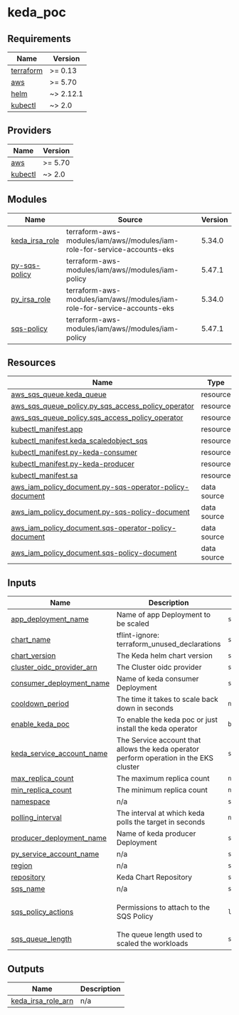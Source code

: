 # keda_poc

<!-- BEGIN_TF_DOCS -->
## Requirements

| Name | Version |
|------|---------|
| <a name="requirement_terraform"></a> [terraform](#requirement\_terraform) | >= 0.13 |
| <a name="requirement_aws"></a> [aws](#requirement\_aws) | >= 5.70 |
| <a name="requirement_helm"></a> [helm](#requirement\_helm) | ~> 2.12.1 |
| <a name="requirement_kubectl"></a> [kubectl](#requirement\_kubectl) | ~> 2.0 |

## Providers

| Name | Version |
|------|---------|
| <a name="provider_aws"></a> [aws](#provider\_aws) | >= 5.70 |
| <a name="provider_kubectl"></a> [kubectl](#provider\_kubectl) | ~> 2.0 |

## Modules

| Name | Source | Version |
|------|--------|---------|
| <a name="module_keda_irsa_role"></a> [keda\_irsa\_role](#module\_keda\_irsa\_role) | terraform-aws-modules/iam/aws//modules/iam-role-for-service-accounts-eks | 5.34.0 |
| <a name="module_py-sqs-policy"></a> [py-sqs-policy](#module\_py-sqs-policy) | terraform-aws-modules/iam/aws//modules/iam-policy | 5.47.1 |
| <a name="module_py_irsa_role"></a> [py\_irsa\_role](#module\_py\_irsa\_role) | terraform-aws-modules/iam/aws//modules/iam-role-for-service-accounts-eks | 5.34.0 |
| <a name="module_sqs-policy"></a> [sqs-policy](#module\_sqs-policy) | terraform-aws-modules/iam/aws//modules/iam-policy | 5.47.1 |

## Resources

| Name | Type |
|------|------|
| [aws_sqs_queue.keda_queue](https://registry.terraform.io/providers/hashicorp/aws/latest/docs/resources/sqs_queue) | resource |
| [aws_sqs_queue_policy.py_sqs_access_policy_operator](https://registry.terraform.io/providers/hashicorp/aws/latest/docs/resources/sqs_queue_policy) | resource |
| [aws_sqs_queue_policy.sqs_access_policy_operator](https://registry.terraform.io/providers/hashicorp/aws/latest/docs/resources/sqs_queue_policy) | resource |
| [kubectl_manifest.app](https://registry.terraform.io/providers/alekc/kubectl/latest/docs/resources/manifest) | resource |
| [kubectl_manifest.keda_scaledobject_sqs](https://registry.terraform.io/providers/alekc/kubectl/latest/docs/resources/manifest) | resource |
| [kubectl_manifest.py-keda-consumer](https://registry.terraform.io/providers/alekc/kubectl/latest/docs/resources/manifest) | resource |
| [kubectl_manifest.py-keda-producer](https://registry.terraform.io/providers/alekc/kubectl/latest/docs/resources/manifest) | resource |
| [kubectl_manifest.sa](https://registry.terraform.io/providers/alekc/kubectl/latest/docs/resources/manifest) | resource |
| [aws_iam_policy_document.py-sqs-operator-policy-document](https://registry.terraform.io/providers/hashicorp/aws/latest/docs/data-sources/iam_policy_document) | data source |
| [aws_iam_policy_document.py-sqs-policy-document](https://registry.terraform.io/providers/hashicorp/aws/latest/docs/data-sources/iam_policy_document) | data source |
| [aws_iam_policy_document.sqs-operator-policy-document](https://registry.terraform.io/providers/hashicorp/aws/latest/docs/data-sources/iam_policy_document) | data source |
| [aws_iam_policy_document.sqs-policy-document](https://registry.terraform.io/providers/hashicorp/aws/latest/docs/data-sources/iam_policy_document) | data source |

## Inputs

| Name | Description | Type | Default | Required |
|------|-------------|------|---------|:--------:|
| <a name="input_app_deployment_name"></a> [app\_deployment\_name](#input\_app\_deployment\_name) | Name of app Deployment to be scaled | `string` | `"keda-app"` | no |
| <a name="input_chart_name"></a> [chart\_name](#input\_chart\_name) | tflint-ignore: terraform\_unused\_declarations | `string` | `"keda"` | no |
| <a name="input_chart_version"></a> [chart\_version](#input\_chart\_version) | The Keda helm chart version | `string` | `"2.13"` | no |
| <a name="input_cluster_oidc_provider_arn"></a> [cluster\_oidc\_provider\_arn](#input\_cluster\_oidc\_provider\_arn) | The Cluster oidc provider | `string` | n/a | yes |
| <a name="input_consumer_deployment_name"></a> [consumer\_deployment\_name](#input\_consumer\_deployment\_name) | Name of keda consumer Deployment | `string` | `"keda-consumer"` | no |
| <a name="input_cooldown_period"></a> [cooldown\_period](#input\_cooldown\_period) | The time it takes to scale back down in seconds | `number` | `2` | no |
| <a name="input_enable_keda_poc"></a> [enable\_keda\_poc](#input\_enable\_keda\_poc) | To enable the keda poc or just install the keda operator | `bool` | `false` | no |
| <a name="input_keda_service_account_name"></a> [keda\_service\_account\_name](#input\_keda\_service\_account\_name) | The Service account that allows the keda operator perform operation in the EKS cluster | `string` | `"keda-operator"` | no |
| <a name="input_max_replica_count"></a> [max\_replica\_count](#input\_max\_replica\_count) | The maximum replica count | `number` | `10` | no |
| <a name="input_min_replica_count"></a> [min\_replica\_count](#input\_min\_replica\_count) | The minimum replica count | `number` | `0` | no |
| <a name="input_namespace"></a> [namespace](#input\_namespace) | n/a | `string` | `"keda"` | no |
| <a name="input_polling_interval"></a> [polling\_interval](#input\_polling\_interval) | The interval at which keda polls the target in seconds | `number` | `2` | no |
| <a name="input_producer_deployment_name"></a> [producer\_deployment\_name](#input\_producer\_deployment\_name) | Name of keda  producer Deployment | `string` | `"keda-producer"` | no |
| <a name="input_py_service_account_name"></a> [py\_service\_account\_name](#input\_py\_service\_account\_name) | n/a | `string` | `"sqs-test"` | no |
| <a name="input_region"></a> [region](#input\_region) | n/a | `string` | `"eu-west-1"` | no |
| <a name="input_repository"></a> [repository](#input\_repository) | Keda Chart Repository | `string` | `"https://kedacore.github.io/charts"` | no |
| <a name="input_sqs_name"></a> [sqs\_name](#input\_sqs\_name) | n/a | `string` | `"keda-queue"` | no |
| <a name="input_sqs_policy_actions"></a> [sqs\_policy\_actions](#input\_sqs\_policy\_actions) | Permissions to attach to the SQS Policy | `list(string)` | <pre>[<br/>  "sqs:SendMessage"<br/>]</pre> | no |
| <a name="input_sqs_queue_length"></a> [sqs\_queue\_length](#input\_sqs\_queue\_length) | The queue length used to scaled the workloads | `string` | `"10"` | no |

## Outputs

| Name | Description |
|------|-------------|
| <a name="output_keda_irsa_role_arn"></a> [keda\_irsa\_role\_arn](#output\_keda\_irsa\_role\_arn) | n/a |
<!-- END_TF_DOCS -->
